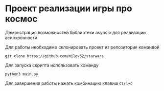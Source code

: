# Проект реализации игры про космос

Демонстрация возможностей библиотеки asyncio для реализации асинхронности

Для работы необходимо склонировать проект из репозитория командой

`git clone https://github.com/milov52/starwars`

Для запуска скрипта использовать команду

`python3 main.py`

Для завершения работы нажать комбинацию клавиш `Ctrl+C`